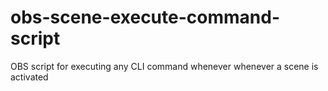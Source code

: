 # obs-scene-execute-command-script
OBS script for executing any CLI command whenever whenever a scene is activated
